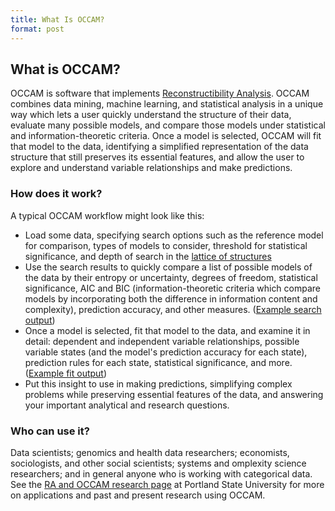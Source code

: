 ```yaml
---
title: What Is OCCAM?
format: post
---
```


## What is OCCAM?

OCCAM is software that implements [Reconstructibility Analysis](what-is-reconstructibility-analysis.html). OCCAM combines data mining, machine learning, and statistical analysis in a unique way which lets a user quickly understand the structure of their data, evaluate many possible models, and compare those models under statistical and information-theoretic criteria. Once a model is selected, OCCAM will fit that model to the data, identifying a simplified representation of the data structure that still preserves its essential features, and allow the user to explore and understand variable relationships and make predictions.

### How does it work?

A typical OCCAM workflow might look like this:

* Load some data, specifying search options such as the reference model for comparison, types of models to consider, threshold for statistical significance, and depth of search in the [lattice of structures](https://www.pdx.edu/sysc/sites/www.pdx.edu.sysc/files/overview.pdf)
* Use the search results to quickly compare a list of possible models of the data by their entropy or uncertainty, degrees of freedom, statistical significance, AIC and BIC (information-theoretic criteria which compare models by incorporating both the difference in information content and complexity), prediction accuracy, and other measures. ([Example search output](img/occam-search-example.png))
* Once a model is selected, fit that model to the data, and examine it in detail: dependent and independent variable relationships, possible variable states (and the model's prediction accuracy for each state), prediction rules for each state, statistical significance, and more. ([Example fit output](img/occam-fit-example.png))
* Put this insight to use in making predictions, simplifying complex problems while preserving essential features of the data, and answering your important analytical and research questions.

### Who can use it?

Data scientists; genomics and health data researchers; economists, sociologists, and other social scientists; systems and omplexity science researchers; and in general anyone who is working with categorical data. See the [RA and OCCAM research page](https://www.pdx.edu/sysc/research-discrete-multivariate-modeling) at Portland State University for more on applications and past and present research using OCCAM.
